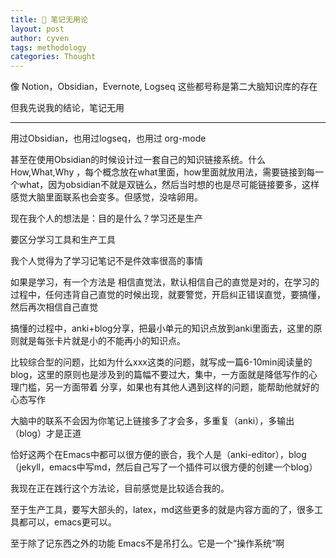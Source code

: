 ```yaml
---
title: 🤔 笔记无用论
layout: post
author: cyven
tags: methodology
categories: Thought
---
```



像 Notion，Obsidian，Evernote, Logseq 这些都号称是第二大脑知识库的存在

但我先说我的结论，笔记无用

---

用过Obsidian，也用过logseq，也用过 org-mode

甚至在使用Obsidian的时候设计过一套自己的知识链接系统。什么How,What,Why ，每个概念放在what里面，how里面就放用法，需要链接到每一个what，因为obsidian不就是双链么，然后当时想的也是尽可能链接要多，这样感觉大脑里面联系也会变多。但感觉，没啥卵用。

现在我个人的想法是：目的是什么？学习还是生产

要区分学习工具和生产工具

我个人觉得为了学习记笔记不是件效率很高的事情

如果是学习，有一个方法是 相信直觉法，默认相信自己的直觉是对的，在学习的过程中，任何违背自己直觉的时候出现，就要警觉，开启纠正错误直觉，要搞懂，然后再次相信自己直觉

搞懂的过程中，anki+blog分享，把最小单元的知识点放到anki里面去，这里的原则就是每张卡片就是小的不能再小的知识点。

比较综合型的问题，比如为什么xxx这类的问题，就写成一篇6-10min阅读量的blog，这里的原则也是涉及到的篇幅不要过大，集中，一方面就是降低写作的心理门槛，另一方面带着 分享，如果也有其他人遇到这样的问题，能帮助他就好的心态写作

大脑中的联系不会因为你笔记上链接多了才会多，多重复（anki），多输出（blog）才是正道

恰好这两个在Emacs中都可以很方便的嵌合，我个人是（anki-editor），blog（jekyll，emacs中写md，然后自己写了一个插件可以很方便的创建一个blog）

我现在正在践行这个方法论，目前感觉是比较适合我的。

至于生产工具，要写大部头的，latex，md这些更多的就是内容方面的了，很多工具都可以，emacs更可以。

至于除了记东西之外的功能 Emacs不是吊打么。它是一个“操作系统“啊
